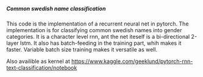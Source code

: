 ##### Common swedish name classification

This code is the implementation of a recurrent neural net in pytorch. The implementation is for classifying common swedish names into gender categories. It is a character level rnn, ant the net iteself is a bi-directional 2-layer lstm. It also has batch-feeding in the training part, whih makes it faster. Variable batch size training makes it versatile as well.

Also availible as kernel at https://www.kaggle.com/geeklund/pytorch-rnn-text-classification/notebook